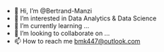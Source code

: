 - 👋 Hi, I’m @Bertrand-Manzi
- 👀 I’m interested in Data Analytics & Data Science
- 🌱 I’m currently learning ...
- 💞️ I’m looking to collaborate on ...
- 📫 How to reach me bmk447@outlook.com

<!---
Bertrand-Manzi/Bertrand-Manzi is a ✨ special ✨ repository because its `README.md` (this file) appears on your GitHub profile.
You can click the Preview link to take a look at your changes.
--->
